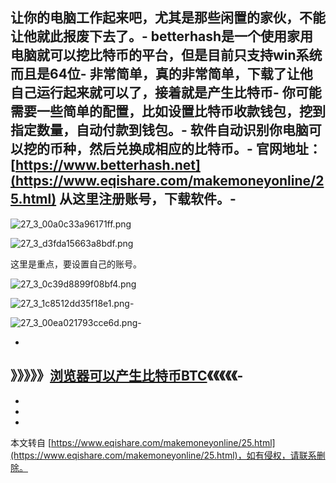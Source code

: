 让你的电脑工作起来吧，尤其是那些闲置的家伙，不能让他就此报废下去了。-
betterhash是一个使用家用电脑就可以挖比特币的平台，但是目前只支持win系统而且是64位-
非常简单，真的非常简单，下载了让他自己运行起来就可以了，接着就是产生比特币-
你可能需要一些简单的配置，比如设置比特币收款钱包，挖到指定数量，自动付款到钱包。-
**软件自动识别你电脑可以挖的币种，然后兑换成相应的比特币**。-
官网地址：[https://www.betterhash.net](https://www.eqishare.com/makemoneyonline/25.html) 从这里注册账号，下载软件。-
-

![](https://www.eqishare.com/zb_users/upload/2022/05/202205171652775798271229.png "27_3_00a0c33a96171ff.png")

![](https://www.eqishare.com/zb_users/upload/2022/05/202205171652775798577305.png "27_3_d3fda15663a8bdf.png")

这里是重点，要设置自己的账号。

![](https://www.eqishare.com/zb_users/upload/2022/05/202205171652775832466291.png "27_3_0c39d8899f08bf4.png")

![](https://www.eqishare.com/zb_users/upload/2022/05/202205171652775832868406.png "27_3_1c8512dd35f18e1.png")-

![](https://www.eqishare.com/zb_users/upload/2022/05/202205171652775832571816.png "27_3_00ea021793cce6d.png")-

-

》》》》》[浏览器可以产生比特币BTC](https://www.eqishare.com/makemoneyonline/44.html)《《《《《-
-
-
-

-

本文转自 [https://www.eqishare.com/makemoneyonline/25.html](https://www.eqishare.com/makemoneyonline/25.html)，如有侵权，请联系删除。